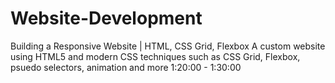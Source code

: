 # Website-Development
Building a Responsive Website | HTML, CSS Grid, Flexbox
A custom website using HTML5 and modern CSS techniques such as CSS Grid, Flexbox, psuedo selectors, animation and more
1:20:00 - 1:30:00 